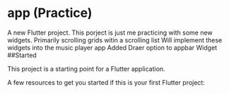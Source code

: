 # app (Practice)

A new Flutter project.
This porject is just me practicing with some new widgets.
Primarily scrolling grids witin a scrolling list 
Will implement these widgets into the music player app
Added Draer option to appbar Widget 
##Started

This project is a starting point for a Flutter application.

A few resources to get you started if this is your first Flutter project:

